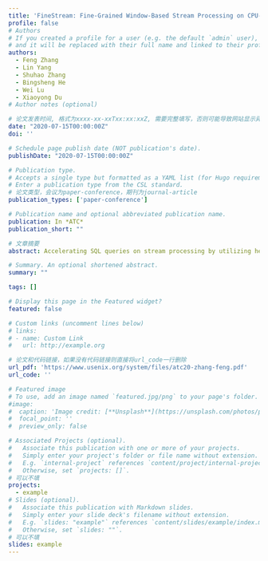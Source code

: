 ```yaml
---
title: 'FineStream: Fine-Grained Window-Based Stream Processing on CPU-GPU Integrated Architectures'
profile: false
# Authors
# If you created a profile for a user (e.g. the default `admin` user), write the username (folder name) here
# and it will be replaced with their full name and linked to their profile.
authors:
  - Feng Zhang
  - Lin Yang
  - Shuhao Zhang
  - Bingsheng He
  - Wei Lu
  - Xiaoyong Du
# Author notes (optional)

# 论文发表时间, 格式为xxxx-xx-xxTxx:xx:xxZ, 需要完整填写，否则可能导致网站显示异常
date: "2020-07-15T00:00:00Z"
doi: ''

# Schedule page publish date (NOT publication's date).
publishDate: "2020-07-15T00:00:00Z"

# Publication type.
# Accepts a single type but formatted as a YAML list (for Hugo requirements).
# Enter a publication type from the CSL standard.
# 论文类型，会议为paper-conference，期刊为journal-article
publication_types: ['paper-conference']

# Publication name and optional abbreviated publication name.
publication: In *ATC*
publication_short: ""

# 文章摘要
abstract: Accelerating SQL queries on stream processing by utilizing heterogeneous coprocessors, such as GPUs, has shown to be an effective approach. Most works show that heterogeneous processors bring significant performance improvement because of their high parallelism and computation capacity. However, the discrete memory architectures with relatively low PCI-e bandwidth and high latency have dragged down the benefits of heterogeneous coprocessors. Recently, hardware vendors propose CPU-GPU integrated architectures that integrate CPU and GPU on the same chip. This integration provides new opportunities for fine-grained cooperation be-tween CPU and GPU for optimizing SQL queries on stream processing. In this paper, we propose a data stream system, called FineStream, for efficient window-based stream pro-cessing on integrated architectures. Particularly, FineStreamperforms fine-grained workload scheduling between CPU and GPU to take advantage of both architectures, and also targets at dynamic stream query co-processing with window handling. Our experimental results show that 1) on integrated architectures, FineStream achieves an average 52% throughput improvement and 36% lower latency over the state-of-the-art stream processing engine; 2) compared to the stream processing engine on the discrete architecture, FineStream on the integrated architecture achieves 10.4x price-throughput ratio, 1.8x energy efficiency, and can enjoy lower latency benefits.

# Summary. An optional shortened abstract.
summary: ""

tags: []

# Display this page in the Featured widget?
featured: false

# Custom links (uncomment lines below)
# links:
# - name: Custom Link
#   url: http://example.org

# 论文和代码链接，如果没有代码链接则直接将url_code一行删除
url_pdf: 'https://www.usenix.org/system/files/atc20-zhang-feng.pdf'
url_code: ''

# Featured image
# To use, add an image named `featured.jpg/png` to your page's folder.
#image:
#  caption: 'Image credit: [**Unsplash**](https://unsplash.com/photos/pLCdAaMFLTE)'
#  focal_point: ''
#  preview_only: false

# Associated Projects (optional).
#   Associate this publication with one or more of your projects.
#   Simply enter your project's folder or file name without extension.
#   E.g. `internal-project` references `content/project/internal-project/index.md`.
#   Otherwise, set `projects: []`.
# 可以不填
projects:
  - example
# Slides (optional).
#   Associate this publication with Markdown slides.
#   Simply enter your slide deck's filename without extension.
#   E.g. `slides: "example"` references `content/slides/example/index.md`.
#   Otherwise, set `slides: ""`.
# 可以不填
slides: example
---
```

